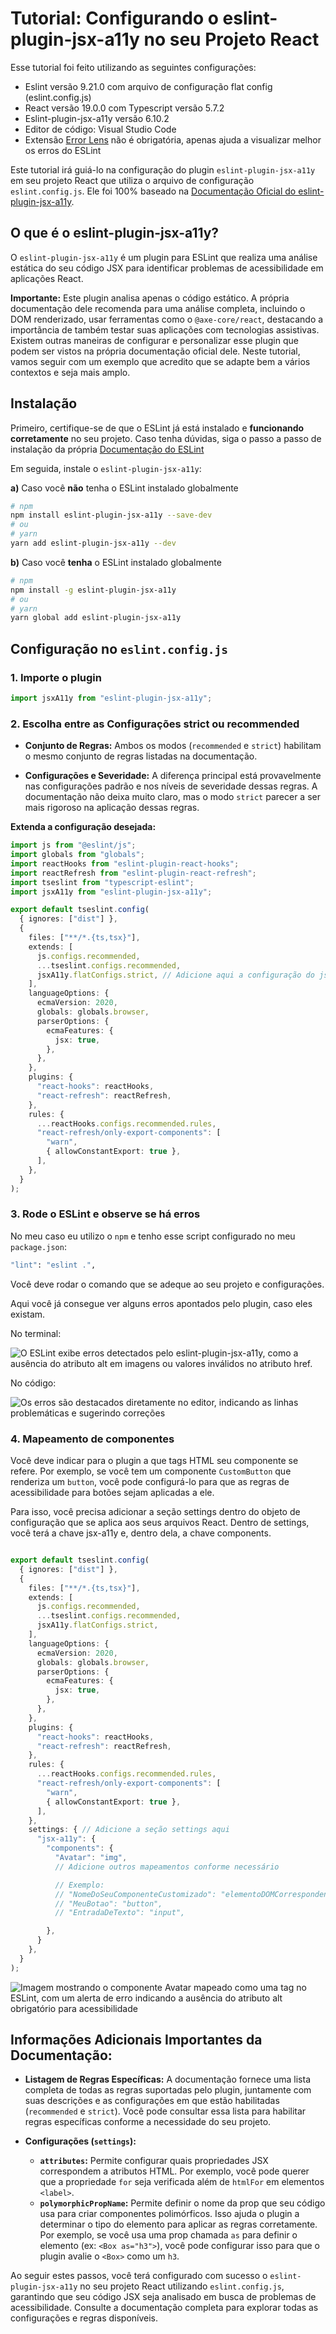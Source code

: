 # Tutorial: Configurando o eslint-plugin-jsx-a11y no seu Projeto React

Esse tutorial foi feito utilizando as seguintes configurações:
- Eslint versão 9.21.0 com arquivo de configuração flat config (eslint.config.js)
- React versão 19.0.0 com Typescript versão 5.7.2
- Eslint-plugin-jsx-a11y versão 6.10.2
- Editor de código: Visual Studio Code
- Extensão [Error Lens](https://marketplace.visualstudio.com/items?itemName=usernamehw.errorlens) não é obrigatória, apenas ajuda a visualizar melhor os erros do ESLint 

Este tutorial irá guiá-lo na configuração do plugin `eslint-plugin-jsx-a11y` em seu projeto React que utiliza o arquivo de configuração `eslint.config.js`. Ele foi 100% baseado na [Documentação Oficial do eslint-plugin-jsx-a11y](https://www.npmjs.com/package/eslint-plugin-jsx-a11y). 

## O que é o eslint-plugin-jsx-a11y?

O `eslint-plugin-jsx-a11y` é um plugin para ESLint que realiza uma análise estática do seu código JSX para identificar problemas de acessibilidade em aplicações React.

**Importante:** Este plugin analisa apenas o código estático. A própria documentação dele recomenda para uma análise completa, incluindo o DOM renderizado, usar ferramentas como o `@axe-core/react`, destacando a importãncia de também testar suas aplicações com tecnologias assistivas. Existem outras maneiras de configurar e personalizar esse plugin que podem ser vistos na própria documentação oficial dele. Neste tutorial, vamos seguir com um exemplo que acredito que se adapte bem a vários contextos e seja mais amplo.

## Instalação

Primeiro, certifique-se de que o ESLint já está instalado e **funcionando corretamente** no seu projeto. Caso tenha dúvidas, siga o passo a passo de instalação da própria [Documentação do ESLint](https://eslint.org/docs/latest/use/getting-started)

Em seguida, instale o `eslint-plugin-jsx-a11y`:

**a)** Caso você **não** tenha o ESLint instalado globalmente

```bash
# npm
npm install eslint-plugin-jsx-a11y --save-dev
# ou
# yarn
yarn add eslint-plugin-jsx-a11y --dev
```

**b)** Caso você **tenha** o ESLint instalado globalmente

```bash
# npm
npm install -g eslint-plugin-jsx-a11y
# ou
# yarn
yarn global add eslint-plugin-jsx-a11y
```

## Configuração no `eslint.config.js`

### 1. Importe o plugin

```typescript
import jsxA11y from "eslint-plugin-jsx-a11y";
```

### 2. Escolha entre as Configurações strict ou recommended

- **Conjunto de Regras:** Ambos os modos (`recommended` e `strict`) habilitam o mesmo conjunto de regras listadas na documentação.

- **Configurações e Severidade:** A diferença principal está provavelmente nas configurações padrão e nos níveis de severidade dessas regras. A documentação não deixa muito claro, mas o modo `strict` parecer a ser mais rigoroso na aplicação dessas regras.

**Extenda a configuração desejada:**

```typescript
import js from "@eslint/js";
import globals from "globals";
import reactHooks from "eslint-plugin-react-hooks";
import reactRefresh from "eslint-plugin-react-refresh";
import tseslint from "typescript-eslint";
import jsxA11y from "eslint-plugin-jsx-a11y";

export default tseslint.config(
  { ignores: ["dist"] },
  {
    files: ["**/*.{ts,tsx}"],
    extends: [
      js.configs.recommended, 
      ...tseslint.configs.recommended,
      jsxA11y.flatConfigs.strict, // Adicione aqui a configuração do jsx-a11y
    ],
    languageOptions: {
      ecmaVersion: 2020,
      globals: globals.browser,
      parserOptions: {
        ecmaFeatures: {
          jsx: true,
        },
      },
    },
    plugins: {
      "react-hooks": reactHooks,
      "react-refresh": reactRefresh,
    },
    rules: {
      ...reactHooks.configs.recommended.rules,
      "react-refresh/only-export-components": [
        "warn",
        { allowConstantExport: true },
      ],
    },
  }
);

```

### 3. Rode o ESLint e observe se há erros

No meu caso eu utilizo o `npm` e tenho esse script configurado no meu `package.json`: 

```bash
"lint": "eslint .",
```

Você deve rodar o comando que se adeque ao seu projeto e configurações.

Aqui você já consegue ver alguns erros apontados pelo plugin, caso eles existam.

No terminal:

![O ESLint exibe erros detectados pelo eslint-plugin-jsx-a11y, como a ausência do atributo alt em imagens ou valores inválidos no atributo href.](../../assets/eslint_error_terminal.png)

No código:

![Os erros são destacados diretamente no editor, indicando as linhas problemáticas e sugerindo correções](../../assets/eslint_error_editor.png)

### 4. Mapeamento de componentes

Você deve indicar para o plugin a que tags HTML seu componente se refere. Por exemplo, se você tem um componente `CustomButton` que renderiza um `button`, você pode configurá-lo para que as regras de acessibilidade para botões sejam aplicadas a ele.

Para isso, você precisa adicionar a seção settings dentro do objeto de configuração que se aplica aos seus arquivos React. Dentro de settings, você terá a chave jsx-a11y e, dentro dela, a chave components.

```typescript

export default tseslint.config(
  { ignores: ["dist"] },
  {
    files: ["**/*.{ts,tsx}"],
    extends: [
      js.configs.recommended, 
      ...tseslint.configs.recommended,
      jsxA11y.flatConfigs.strict,
    ],
    languageOptions: {
      ecmaVersion: 2020,
      globals: globals.browser,
      parserOptions: {
        ecmaFeatures: {
          jsx: true,
        },
      },
    },
    plugins: {
      "react-hooks": reactHooks,
      "react-refresh": reactRefresh,
    },
    rules: {
      ...reactHooks.configs.recommended.rules,
      "react-refresh/only-export-components": [
        "warn",
        { allowConstantExport: true },
      ],
    },
    settings: { // Adicione a seção settings aqui
      "jsx-a11y": {
        "components": {
          "Avatar": "img",
          // Adicione outros mapeamentos conforme necessário

          // Exemplo:
          // "NomeDoSeuComponenteCustomizado": "elementoDOMCorrespondente",
          // "MeuBotao": "button",
          // "EntradaDeTexto": "input",

        },
      } 
    },
  }
);

```

![Imagem mostrando o componente Avatar mapeado como uma tag <img> no ESLint, com um alerta de erro indicando a ausência do atributo alt obrigatório para acessibilidade](../../assets/eslint_component_error.png)


## Informações Adicionais Importantes da Documentação:

* **Listagem de Regras Específicas:** A documentação fornece uma lista completa de todas as regras suportadas pelo plugin, juntamente com suas descrições e as configurações em que estão habilitadas (`recommended` e `strict`). Você pode consultar essa lista para habilitar regras específicas conforme a necessidade do seu projeto.

* **Configurações (`settings`):**
    * **`attributes`:** Permite configurar quais propriedades JSX correspondem a atributos HTML. Por exemplo, você pode querer que a propriedade `for` seja verificada além de `htmlFor` em elementos `<label>`.
    * **`polymorphicPropName`:** Permite definir o nome da prop que seu código usa para criar componentes polimórficos. Isso ajuda o plugin a determinar o tipo do elemento para aplicar as regras corretamente. Por exemplo, se você usa uma prop chamada `as` para definir o elemento (ex: `<Box as="h3">`), você pode configurar isso para que o plugin avalie o `<Box>` como um `h3`.

Ao seguir estes passos, você terá configurado com sucesso o `eslint-plugin-jsx-a11y` no seu projeto React utilizando `eslint.config.js`, garantindo que seu código JSX seja analisado em busca de problemas de acessibilidade. Consulte a documentação completa para explorar todas as configurações e regras disponíveis.
